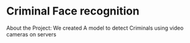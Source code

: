 # Criminal Face recognition 
About the Project:
We created A model to detect Criminals using video cameras on servers 
